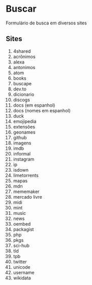 # Buscar
Formulário de busca em diversos sites

## Sites
1. 4shared
1. acrônimos
1. alexa
1. antonimos
1. atom
1. books
1. buscape
1. dev.to
1. dicionario
1. discogs
1. docs (em espanhol)
1. docs (nomes em espanhol)
1. duck
1. emojipedia
1. extensões
1. geonames
1. github
1. imagens
1. imdb
1. informal
1. instagram
1. ip
1. isdown
1. limetorrents
1. mapas
1. mdn
1. mememaker
1. mercado livre
1. midi
1. mint
1. music
1. news
1. oembed
1. packagist
1. php
1. pkgs
1. sci-hub
1. tld
1. tpb
1. twitter
1. unicode
1. username
1. wikidata

